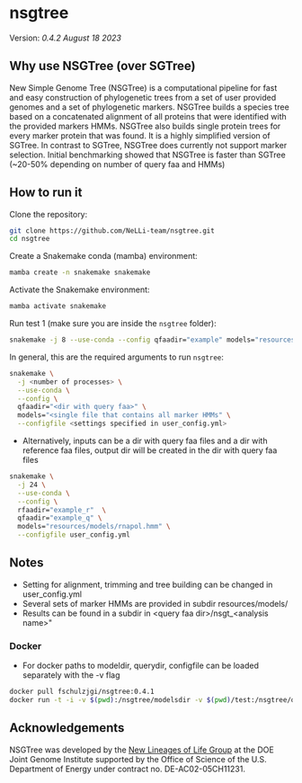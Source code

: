 # nsgtree

Version: _0.4.2 August 18 2023_

## Why use NSGTree (over SGTree)

New Simple Genome Tree (NSGTree) is a computational pipeline for fast and easy construction of phylogenetic trees from a set of user provided genomes and a set of phylogenetic markers. NSGTree builds a species tree based on a concatenated alignment of all proteins that were identified with the provided markers HMMs. NSGTree also builds single protein trees for every marker protein that was found. It is a highly simplified version of SGTree. In contrast to SGTree, NSGTree does currently not support marker selection. Initial benchmarking showed that NSGTree is faster than SGTree (~20-50% depending on number of query faa and HMMs)

## How to run it

Clone the repository:

```bash
git clone https://github.com/NeLLi-team/nsgtree.git
cd nsgtree
```

Create a Snakemake conda (mamba) environment:

```bash
mamba create -n snakemake snakemake
```

Activate the Snakemake environment:

```bash
mamba activate snakemake
```

Run test 1 (make sure you are inside the `nsgtree` folder):

```bash
snakemake -j 8 --use-conda --config qfaadir="example" models="resources/models/rnapol.hmm" --configfile user_config.yml
```

In general, this are the required arguments to run `nsgtree`:

```bash
snakemake \
  -j <number of processes> \
  --use-conda \
  --config \
  qfaadir="<dir with query faa>" \
  models="<single file that contains all marker HMMs" \
  --configfile <settings specified in user_config.yml>
```

* Alternatively, inputs can be a dir with query faa files and a dir with reference faa files, output dir will be created in the dir with query faa files

```bash
snakemake \
  -j 24 \
  --use-conda \
  --config \
  rfaadir="example_r"  \
  qfaadir="example_q" \
  models="resources/models/rnapol.hmm" \
  --configfile user_config.yml
```

## Notes

* Setting for alignment, trimming and tree building can be changed in user_config.yml
* Several sets of marker HMMs are provided in subdir resources/models/
* Results can be found in a subdir in <query faa dir\>/nsgt_<analysis name\>"

### Docker

* For docker paths to modeldir, querydir, configfile can be loaded separately with the -v flag

```bash
docker pull fschulzjgi/nsgtree:0.4.1
docker run -t -i -v $(pwd):/nsgtree/modelsdir -v $(pwd)/test:/nsgtree/querydir --user $(id -u):$(id -g) fschulzjgi/nsgtree:0.4.1 snakemake --use-conda -j 16 --config qfaadir="querydir" models="/nsgtree/modelsdir/rnapol.hmm"
```

## Acknowledgements

NSGTree was developed by the [New Lineages of Life Group](https://jgi.doe.gov/our-science/scientists-jgi/new-lineages-of-life/) at the DOE Joint Genome Institute supported by the Office of Science of the U.S. Department of Energy under contract no. DE-AC02-05CH11231.
